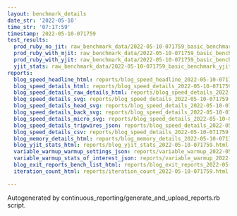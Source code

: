 ```yaml
---
layout: benchmark_details
date_str: '2022-05-10'
time_str: '07:17:59'
timestamp: 2022-05-10-071759
test_results:
  prod_ruby_no_jit: raw_benchmark_data/2022-05-10-071759_basic_benchmark_prod_ruby_no_jit.json
  prod_ruby_with_mjit: raw_benchmark_data/2022-05-10-071759_basic_benchmark_prod_ruby_with_mjit.json
  prod_ruby_with_yjit: raw_benchmark_data/2022-05-10-071759_basic_benchmark_prod_ruby_with_yjit.json
  yjit_stats: raw_benchmark_data/2022-05-10-071759_basic_benchmark_yjit_stats.json
reports:
  blog_speed_headline_html: reports/blog_speed_headline_2022-05-10-071759.html
  blog_speed_details_html: reports/blog_speed_details_2022-05-10-071759.html
  blog_speed_details_raw_details_html: reports/blog_speed_details_2022-05-10-071759.raw_details.html
  blog_speed_details_svg: reports/blog_speed_details_2022-05-10-071759.svg
  blog_speed_details_head_svg: reports/blog_speed_details_2022-05-10-071759.head.svg
  blog_speed_details_back_svg: reports/blog_speed_details_2022-05-10-071759.back.svg
  blog_speed_details_micro_svg: reports/blog_speed_details_2022-05-10-071759.micro.svg
  blog_speed_details_tripwires_json: reports/blog_speed_details_2022-05-10-071759.tripwires.json
  blog_speed_details_csv: reports/blog_speed_details_2022-05-10-071759.csv
  blog_memory_details_html: reports/blog_memory_details_2022-05-10-071759.html
  blog_yjit_stats_html: reports/blog_yjit_stats_2022-05-10-071759.html
  variable_warmup_warmup_settings_json: reports/variable_warmup_2022-05-10-071759.warmup_settings.json
  variable_warmup_stats_of_interest_json: reports/variable_warmup_2022-05-10-071759.stats_of_interest.json
  blog_exit_reports_bench_list_html: reports/blog_exit_reports_2022-05-10-071759.bench_list.html
  iteration_count_html: reports/iteration_count_2022-05-10-071759.html

---
```

Autogenerated by continuous_reporting/generate_and_upload_reports.rb script.
